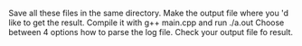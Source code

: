 Save all these files in the same directory.
Make the output file where you 'd like to get the result.
Compile it with g++ main.cpp and run ./a.out
Choose between 4 options how to parse the log file.
Check your output file fo result.
